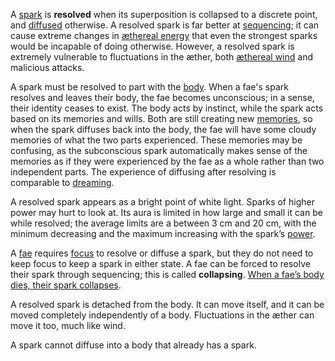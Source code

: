 A [spark](<./Spark.md>) is **resolved** when its superposition is collapsed to a discrete point, and [diffused](<./Diffusing.md>) otherwise. A resolved spark is far better at [sequencing](<./Sequencing.md>); it can cause extreme changes in [æthereal energy](<./Energy.md>) that even the strongest sparks would be incapable of doing otherwise. However, a resolved spark is extremely vulnerable to fluctuations in the æther, both [æthereal wind](<./Wind.md>) and malicious attacks.

A spark must be resolved to part with the [body](<./Body.md>). When a fae's spark resolves and leaves their body, the fae becomes unconscious; in a sense, their identity ceases to exist. The body acts by instinct, while the spark acts based on its memories and wills. Both are still creating new [memories](<../Phenomena/Memory.md>), so when the spark diffuses back into the body, the fae will have some cloudy memories of what the two parts experienced. These memories may be confusing, as the subconscious spark automatically makes sense of the memories as if they were experienced by the fae as a whole rather than two independent parts. The experience of diffusing after resolving is comparable to [dreaming](<../Phenomena/Sleeping & Dreaming.md>).

A resolved spark appears as a bright point of white light. Sparks of higher power may hurt to look at. Its aura is limited in how large and small it can be while resolved; the average limits are a between 3 cm and 20 cm, with the minimum decreasing and the maximum increasing with the spark’s [power](<./Spark.md#Power>).

A [fae](<../Fae.md>) requires [focus](<./Focusing.md>) to resolve or diffuse a spark, but they do not need to keep focus to keep a spark in either state. A fae can be forced to resolve their spark through sequencing; this is called **collapsing**. [When a fae’s body dies, their spark collapses](<../Phenomena/Death.md>).

A resolved spark is detached from the body. It can move itself, and it can be moved completely independently of a body. Fluctuations in the æther can move it too, much like wind.

A spark cannot diffuse into a body that already has a spark.